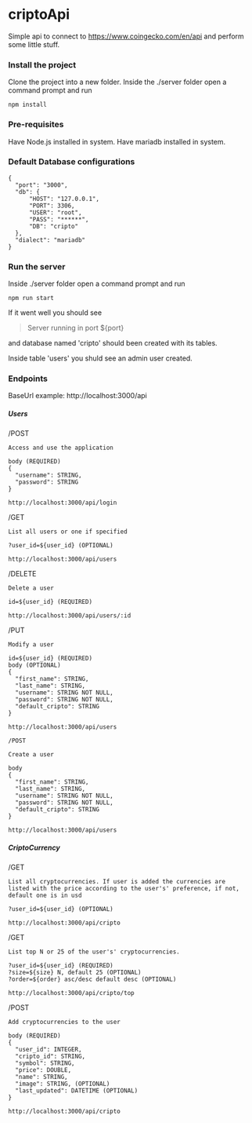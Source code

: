# criptoApi
  Simple api to connect to https://www.coingecko.com/en/api and perform some little stuff.

### Install the project
  Clone the project into a new folder. Inside the ./server folder open a command prompt and run

    npm install
  
### Pre-requisites
  Have Node.js installed in system.
  Have mariadb installed in system.

### Default Database configurations
    {
      "port": "3000",
      "db": {
          "HOST": "127.0.0.1",
          "PORT": 3306,
          "USER": "root",
          "PASS": "******",
          "DB": "cripto"
      },
      "dialect": "mariadb"
    }

### Run the server
  Inside ./server folder open a command prompt and run

    npm run start

  If it went well you should see
  >Server running in port ${port}
  
  and database named 'cripto' should been created with its tables.

  Inside table 'users' you shuld see an admin user created.

### Endpoints
  BaseUrl example: http://localhost:3000/api

  ##### Users
  /POST

    Access and use the application

    body (REQUIRED)
    {
      "username": STRING,
      "password": STRING
    }

    http://localhost:3000/api/login

  /GET

    List all users or one if specified

    ?user_id=${user_id} (OPTIONAL)

    http://localhost:3000/api/users

  /DELETE

    Delete a user

    id=${user_id} (REQUIRED)

    http://localhost:3000/api/users/:id

  /PUT

    Modify a user

    id=${user_id} (REQUIRED)
    body (OPTIONAL)
    {
      "first_name": STRING,
      "last_name": STRING,
      "username": STRING NOT NULL,
      "password": STRING NOT NULL,
      "default_cripto": STRING
    }

    http://localhost:3000/api/users

    /POST

    Create a user

    body
    {
      "first_name": STRING,
      "last_name": STRING,
      "username": STRING NOT NULL,
      "password": STRING NOT NULL,
      "default_cripto": STRING
    }

    http://localhost:3000/api/users

  ##### CriptoCurrency

  /GET

    List all cryptocurrencies. If user is added the currencies are
    listed with the price according to the user's' preference, if not, default one is in usd

    ?user_id=${user_id} (OPTIONAL)

    http://localhost:3000/api/cripto

  /GET

    List top N or 25 of the user's' cryptocurrencies.

    ?user_id=${user_id} (REQUIRED)
    ?size=${size} N, default 25 (OPTIONAL)
    ?order=${order} asc/desc default desc (OPTIONAL)

    http://localhost:3000/api/cripto/top

  /POST

    Add cryptocurrencies to the user

    body (REQUIRED)
    {
      "user_id": INTEGER,
      "cripto_id": STRING,
      "symbol": STRING,
      "price": DOUBLE,
      "name": STRING,
      "image": STRING, (OPTIONAL)
      "last_updated": DATETIME (OPTIONAL)
    }

    http://localhost:3000/api/cripto
